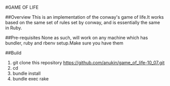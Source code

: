 #GAME OF LIFE

##Overview 
This is an implementation of the conway's game of life.It works based on the same set of rules set by conway, and is essentially the same in Ruby.

##Pre-requisites
None as such, will work on any machine which has bundler, ruby and rbenv setup.Make sure you have them

##Build
1. git clone this repository https://github.com/anukin/game_of_life-10_07.git
2. cd 
3. bundle install
4. bundle exec rake
